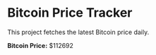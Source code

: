 # Bitcoin Price Tracker

This project fetches the latest Bitcoin price daily.

**Bitcoin Price:** $112692
